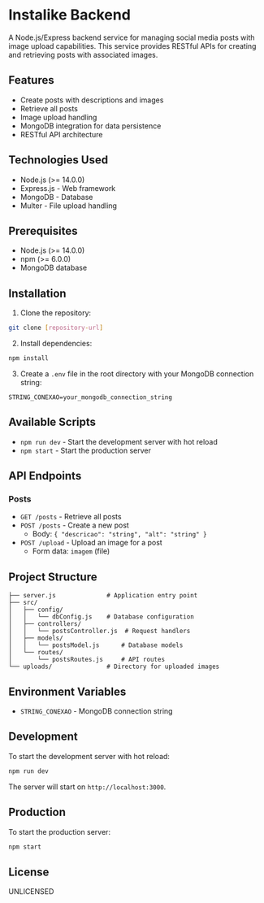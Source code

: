 # Instalike Backend

A Node.js/Express backend service for managing social media posts with image upload capabilities. This service provides RESTful APIs for creating and retrieving posts with associated images.

## Features

- Create posts with descriptions and images
- Retrieve all posts
- Image upload handling
- MongoDB integration for data persistence
- RESTful API architecture

## Technologies Used

- Node.js (>= 14.0.0)
- Express.js - Web framework
- MongoDB - Database
- Multer - File upload handling

## Prerequisites

- Node.js (>= 14.0.0)
- npm (>= 6.0.0)
- MongoDB database

## Installation

1. Clone the repository:
```bash
git clone [repository-url]
```

2. Install dependencies:
```bash
npm install
```

3. Create a `.env` file in the root directory with your MongoDB connection string:
```env
STRING_CONEXAO=your_mongodb_connection_string
```

## Available Scripts

- `npm run dev` - Start the development server with hot reload
- `npm start` - Start the production server

## API Endpoints

### Posts

- `GET /posts` - Retrieve all posts
- `POST /posts` - Create a new post
  - Body: `{ "descricao": "string", "alt": "string" }`
- `POST /upload` - Upload an image for a post
  - Form data: `imagem` (file)

## Project Structure

```
├── server.js              # Application entry point
├── src/
│   ├── config/
│   │   └── dbConfig.js    # Database configuration
│   ├── controllers/
│   │   └── postsController.js  # Request handlers
│   ├── models/
│   │   └── postsModel.js      # Database models
│   └── routes/
│       └── postsRoutes.js     # API routes
└── uploads/               # Directory for uploaded images
```

## Environment Variables

- `STRING_CONEXAO` - MongoDB connection string

## Development

To start the development server with hot reload:

```bash
npm run dev
```

The server will start on `http://localhost:3000`.

## Production

To start the production server:

```bash
npm start
```

## License

UNLICENSED
